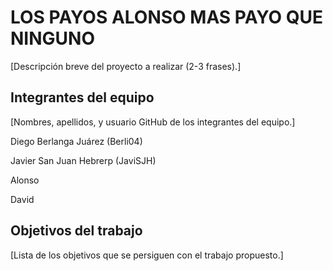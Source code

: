 # LOS PAYOS ALONSO MAS PAYO QUE NINGUNO

[Descripción breve del proyecto a realizar (2-3 frases).]

## Integrantes del equipo

[Nombres, apellidos, y usuario GitHub de los integrantes del equipo.]

Diego Berlanga Juárez (Berli04)

Javier San Juan Hebrerp (JaviSJH)

Alonso

David

## Objetivos del trabajo

[Lista de los objetivos que se persiguen con el trabajo propuesto.]
